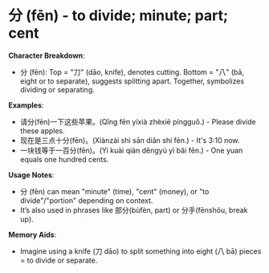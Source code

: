 # **分 (fēn) - to divide; minute; part; cent**

**Character Breakdown**:  
- 分 (fēn): Top = "刀" (dāo, knife), denotes cutting. Bottom = "八" (bā, eight or to separate), suggests splitting apart. Together, symbolizes dividing or separating.

**Examples**:  
- 请分(fēn)一下这些苹果。(Qǐng fēn yíxià zhèxiē píngguǒ.) - Please divide these apples.  
- 现在是三点十分(fēn)。(Xiànzài shì sān diǎn shí fēn.) - It's 3:10 now.  
- 一块钱等于一百分(fēn)。(Yí kuài qián děngyú yì bǎi fēn.) - One yuan equals one hundred cents.

**Usage Notes**:  
- 分 (fēn) can mean "minute" (time), "cent" (money), or "to divide"/"portion" depending on context.  
- It’s also used in phrases like 部分(bùfèn, part) or 分手(fēnshǒu, break up).

**Memory Aids**:  
- Imagine using a knife (刀 dāo) to split something into eight (八 bā) pieces = to divide or separate.